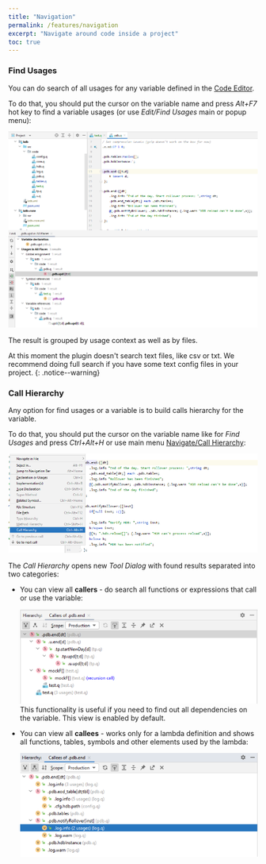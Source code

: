 ```yaml
---
title: "Navigation"
permalink: /features/navigation
excerpt: "Navigate around code inside a project"
toc: true
---
```


### Find Usages

You can do search of all usages for any variable defined in the [Code Editor](/features/editor).

To do that, you should put the cursor on the variable name and press _Alt+F7_ hot key to find a variable usages (or use
_Edit/Find Usages_ main or popup menu):

![navigationFindAll](/assets/images/features/navigation/navigationFindUsages.png)

The result is grouped by usage context as well as by files.

At this moment the plugin doesn't search text files, like csv or txt. We recommend doing full search if you have some
text config files in your project.
{: .notice--warning}

### Call Hierarchy

Any option for find usages or a variable is to build calls hierarchy for the variable.

To do that,
you should put the cursor on the variable name like for _Find Usages_ and press _Ctrl+Alt+H_
or use main
menu [Navigate/Call Hierarchy](https://www.jetbrains.com/help/idea/viewing-structure-and-hierarchy-of-the-source-code.html):

![navigationCallHierarchy](/assets/images/features/navigation/navigationCallHierarchy.png)

The _Call Hierarchy_ opens new _Tool Dialog_ with found results separated into two categories:

- You can view all **callers** - do search all functions or expressions that call or use the variable:

  ![navigationCallers](/assets/images/features/navigation/navigationCallers.png)
  This functionality is useful if you need to find out all dependencies on the variable. This view is enabled by
  default.


- You can view all **callees** - works only for a lambda definition and shows all functions, tables, symbols and other
  elements used by the lambda:

  ![navigationCallees](/assets/images/features/navigation/navigationCallees.png)